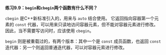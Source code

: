 **练习9.9：`begin`和`cbegin`两个函数有什么不同？**

`cbegin` 是C++新标准引入的，用来与 `auto` 结合使用。
它返回指向容器第一个元素的 `const` 代器，可以用来只读地访问容器元素，但不能对容器元素进行修改。因此，当不需要写访问时，应该使用 `cbegin`。

`begin` 则是被重载过的，有两个版本：其中一个是 `const` 成员函数，也返回 `const` 迭代器：另一个则返回普通迭代器，可以对容器元索进行修改。
